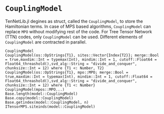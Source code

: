 # `CouplingModel`

TenNetLib.jl degines as struct, called the `CouplingModel`, to store the Hamiltonian terms. 
In case of MPS based algorithms, `CouplingModel` can replace `MPO` without modifying
rest of the code. For Tree Tensor Network (TTN) codes, only `CouplingModel` can be used.
Different elements of `CouplingModel` are contracted in parallel.

```@docs
CouplingModel
CouplingModel(os::OpStrings{T1}, sites::Vector{Index{T2}}; merge::Bool = true,maxdim::Int = typemax(Int), mindim::Int = 1, cutoff::Float64 = Float64_threashold(),svd_alg::String = "divide_and_conquer", chunksize::Int = 12) where {T1 <: Number, T2}
CouplingModel(os::OpStrings{T1}, mpo::MPO; merge::Bool = true,maxdim::Int = typemax(Int), mindim::Int = 1, cutoff::Float64 = Float64_threashold(),svd_alg::String = "divide_and_conquer", chunksize::Int = 12) where {T1 <: Number}
CouplingModel(mpos::MPO...)
Base.length(model::CouplingModel)
Base.copy(model::CouplingModel)
Base.getindex(model::CouplingModel, n)
ITensorMPS.siteinds(model::CouplingModel)
```
